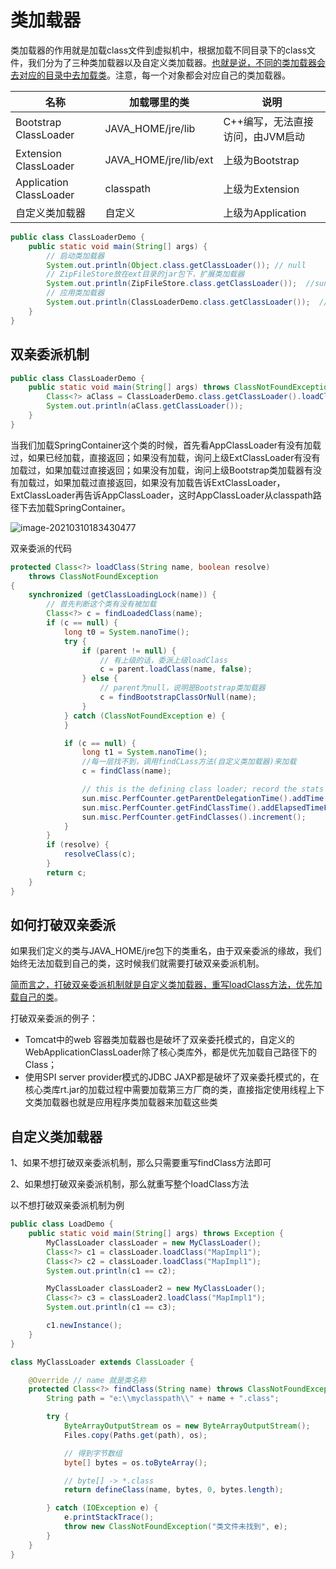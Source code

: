 # 类加载器

类加载器的作用就是加载class文件到虚拟机中，根据加载不同目录下的class文件，我们分为了三种类加载器以及自定义类加载器。<u>也就是说，不同的类加载器会去对应的目录中去加载类</u>。注意，每一个对象都会对应自己的类加载器。

| 名称                    | 加载哪里的类          | 说明                             |
| ----------------------- | --------------------- | -------------------------------- |
| Bootstrap ClassLoader   | JAVA_HOME/jre/lib     | C++编写，无法直接访问，由JVM启动 |
| Extension ClassLoader   | JAVA_HOME/jre/lib/ext | 上级为Bootstrap                  |
| Application ClassLoader | classpath             | 上级为Extension                  |
| 自定义类加载器          | 自定义                | 上级为Application                |

```java
public class ClassLoaderDemo {
	public static void main(String[] args) {
		// 启动类加载器
		System.out.println(Object.class.getClassLoader()); // null
		// ZipFileStore放在ext目录的jar包下，扩展类加载器
		System.out.println(ZipFileStore.class.getClassLoader());  //sun.misc.Launcher$ExtClassLoader@3cd1a2f1
		// 应用类加载器
		System.out.println(ClassLoaderDemo.class.getClassLoader());  //sun.misc.Launcher$AppClassLoader@18b4aac2
	}
}
```

## 双亲委派机制

```java
public class ClassLoaderDemo {
	public static void main(String[] args) throws ClassNotFoundException {
		Class<?> aClass = ClassLoaderDemo.class.getClassLoader().loadClass("com.alibaba.dubbo.container.spring.SpringContainer");
		System.out.println(aClass.getClassLoader());
	}
}
```

当我们加载SpringContainer这个类的时候，首先看AppClassLoader有没有加载过，如果已经加载，直接返回；如果没有加载，询问上级ExtClassLoader有没有加载过，如果加载过直接返回；如果没有加载，询问上级Bootstrap类加载器有没有加载过，如果加载过直接返回，如果没有加载告诉ExtClassLoader，ExtClassLoader再告诉AppClassLoader，这时AppClassLoader从classpath路径下去加载SpringContainer。

![image-20210310183430477](https://tva1.sinaimg.cn/large/008eGmZEly1goezq1n1v8j30bz08xaag.jpg)

双亲委派的代码

```java
protected Class<?> loadClass(String name, boolean resolve)
    throws ClassNotFoundException
{
    synchronized (getClassLoadingLock(name)) {
        // 首先判断这个类有没有被加载
        Class<?> c = findLoadedClass(name);
        if (c == null) {
            long t0 = System.nanoTime();
            try {
                if (parent != null) {
                    // 有上级的话，委派上级loadClass
                    c = parent.loadClass(name, false);
                } else {
                    // parent为null，说明是Bootstrap类加载器
                    c = findBootstrapClassOrNull(name);
                }
            } catch (ClassNotFoundException e) {
            }

            if (c == null) {
                long t1 = System.nanoTime();
                //每一层找不到，调用findCLass方法(自定义类加载器)来加载
                c = findClass(name);

                // this is the defining class loader; record the stats
                sun.misc.PerfCounter.getParentDelegationTime().addTime(t1 - t0);
                sun.misc.PerfCounter.getFindClassTime().addElapsedTimeFrom(t1);
                sun.misc.PerfCounter.getFindClasses().increment();
            }
        }
        if (resolve) {
            resolveClass(c);
        }
        return c;
    }
}
```

## 如何打破双亲委派

如果我们定义的类与JAVA_HOME/jre包下的类重名，由于双亲委派的缘故，我们始终无法加载到自己的类，这时候我们就需要打破双亲委派机制。

<u>简而言之，打破双亲委派机制就是自定义类加载器，重写loadClass方法，优先加载自己的类</u>。

打破双亲委派的例子：

* Tomcat中的web 容器类加载器也是破坏了双亲委托模式的，自定义的WebApplicationClassLoader除了核心类库外，都是优先加载自己路径下的Class；
* 使用SPI server provider模式的JDBC JAXP都是破坏了双亲委托模式的，在核心类库rt.jar的加载过程中需要加载第三方厂商的类，直接指定使用线程上下文类加载器也就是应用程序类加载器来加载这些类

## 自定义类加载器

1、如果不想打破双亲委派机制，那么只需要重写findClass方法即可

2、如果想打破双亲委派机制，那么就重写整个loadClass方法

以不想打破双亲委派机制为例

```java
public class LoadDemo {
    public static void main(String[] args) throws Exception {
        MyClassLoader classLoader = new MyClassLoader();
        Class<?> c1 = classLoader.loadClass("MapImpl1");
        Class<?> c2 = classLoader.loadClass("MapImpl1");
        System.out.println(c1 == c2);

        MyClassLoader classLoader2 = new MyClassLoader();
        Class<?> c3 = classLoader2.loadClass("MapImpl1");
        System.out.println(c1 == c3);

        c1.newInstance();
    }
}

class MyClassLoader extends ClassLoader {

    @Override // name 就是类名称
    protected Class<?> findClass(String name) throws ClassNotFoundException {
        String path = "e:\\myclasspath\\" + name + ".class";

        try {
            ByteArrayOutputStream os = new ByteArrayOutputStream();
            Files.copy(Paths.get(path), os);

            // 得到字节数组
            byte[] bytes = os.toByteArray();

            // byte[] -> *.class
            return defineClass(name, bytes, 0, bytes.length);

        } catch (IOException e) {
            e.printStackTrace();
            throw new ClassNotFoundException("类文件未找到", e);
        }
    }
}
```







